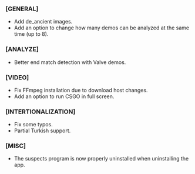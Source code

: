 ### \[GENERAL\]

- Add de_ancient images.
- Add an option to change how many demos can be analyzed at the same time (up to 8).

### \[ANALYZE\]

- Better end match detection with Valve demos.

### \[VIDEO\]

- Fix FFmpeg installation due to download host changes.
- Add an option to run CSGO in full screen.

### \[INTERTIONALIZATION\]

- Fix some typos.
- Partial Turkish support.

### \[MISC\]

- The suspects program is now properly uninstalled when uninstalling the app.
